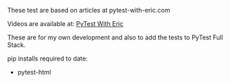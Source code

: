 These test are based on articles at pytest-with-eric.com

Videos are available at: [PyTest With Eric](https://www.youtube.com/playlist?list=PLsszRSbzjyvm5meFiH-rDU-YiC5kcOLcK)

These are for my own development and also to add the tests to PyTest Full Stack.

pip installs required to date:

- pytest-html